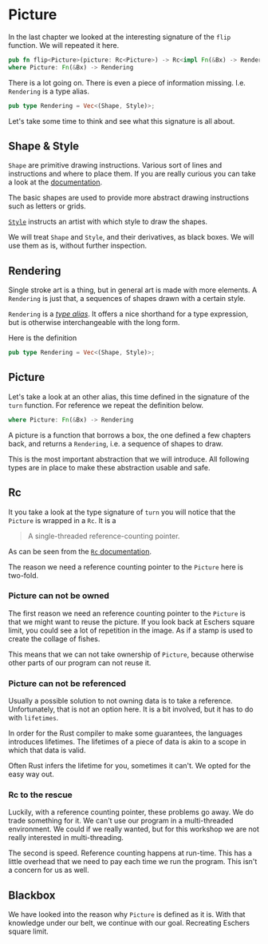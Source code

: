 # Picture
In the last chapter we looked at the interesting signature of the `flip`
function. We will repeated it here.

```rust
pub fn flip<Picture>(picture: Rc<Picture>) -> Rc<impl Fn(&Bx) -> Rendering>
where Picture: Fn(&Bx) -> Rendering 
```

There is a lot going on. There is even a piece of information missing. I.e.
`Rendering` is a type alias.

```rust
pub type Rendering = Vec<(Shape, Style)>;
```

Let's take some time to think and see what this signature is all about.

## Shape & Style
`Shape` are primitive drawing instructions. Various sort of lines and
instructions and where to place them. If you are really curious you can take a look
at the [documentation](http://localhost:3000/doc/eschers/shape/enum.Shape.html).

The basic shapes are used to provide more abstract drawing instructions such as
letters or grids.

[`Style`](http://localhost:3000/doc/eschers/style/struct.Style.html) instructs
an artist with which style to draw the shapes.

We will treat `Shape` and `Style`, and their derivatives, as black boxes. We
will use them as is, without further inspection.

## Rendering
Single stroke art is a thing, but in general art is made with more elements. A
`Rendering` is just that, a sequences of shapes drawn with a certain style.

`Rendering` is a 
[_type alias_](https://doc.rust-lang.org/book/second-edition/ch19-04-advanced-types.html#type-aliases-create-type-synonyms).
It offers a nice shorthand for a type expression, but is otherwise
interchangeable with the long form.

Here is the definition

```rust
pub type Rendering = Vec<(Shape, Style)>;
```

## Picture
Let's take a look at an other alias, this time defined in the signature of the
`turn` function. For reference we repeat the definition below.

```rust
where Picture: Fn(&Bx) -> Rendering
```

A picture is a function that borrows a box, the one defined a few chapters back,
and returns a `Rendering`, i.e. a sequence of shapes to draw.

This is the most important abstraction that we will introduce. All following
types are in place to make these abstraction usable and safe.

## Rc
It you take a look at the type signature of `turn` you will notice that the
`Picture` is wrapped in a `Rc`. It is a

> A single-threaded reference-counting pointer. 

As can be seen from the [`Rc` documentation](https://doc.rust-lang.org/std/rc/struct.Rc.html). 

The reason we need a reference counting pointer to the `Picture` here is
two-fold.

### Picture can not be owned 
The first reason we need an reference counting pointer to the `Picture` is that
we might want to reuse the picture. If you look back at Eschers square limit,
you could see a lot of repetition in the image. As if a stamp is used to create
the collage of fishes.

This means that we can not take ownership of `Picture`, because otherwise other
parts of our program can not reuse it.

### Picture can not be referenced
Usually a possible solution to not owning data is to take a reference.
Unfortunately, that is not an option here. It is a bit involved, but it has to
do with `lifetimes`.

In order for the Rust compiler to make some guarantees, the languages introduces
lifetimes. The lifetimes of a piece of data is akin to a scope in which that
data is valid.

Often Rust infers the lifetime for you, sometimes it can't. We opted for the
easy way out.

### Rc to the rescue
Luckily, with a reference counting pointer, these problems go away. We do trade
something for it. We can't use our program in a multi-threaded environment. We
could if we really wanted, but for this workshop we are not really interested in
multi-threading.

The second is speed. Reference counting happens at run-time. This has a little
overhead that we need to pay each time we run the program. This isn't a concern
for us as well.

## Blackbox
We have looked into the reason why `Picture` is defined as it is. With that
knowledge under our belt, we continue with our goal. Recreating Eschers square
limit.
